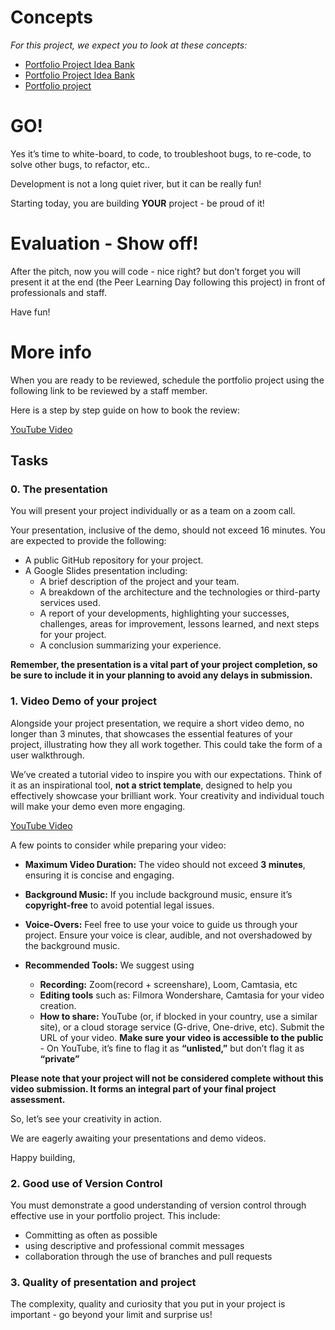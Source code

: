 # Concepts

*For this project, we expect you to look at these concepts:*

- [Portfolio Project Idea Bank](https://intranet.alxswe.com/concepts/102160)
- [Portfolio Project Idea Bank](https://intranet.alxswe.com/concepts/102161)
- [Portfolio project](https://intranet.alxswe.com/concepts/548)

# GO!

Yes it’s time to white-board, to code, to troubleshoot bugs, to re-code, to solve other bugs, to refactor, etc..

Development is not a long quiet river, but it can be really fun!

Starting today, you are building **YOUR** project - be proud of it!

# Evaluation - Show off!

After the pitch, now you will code - nice right? but don’t forget you will present it at the end (the Peer Learning Day following this project) in front of professionals and staff.

Have fun!

# More info

When you are ready to be reviewed, schedule the portfolio project using the following link to be reviewed by a staff member.

Here is a step by step guide on how to book the review:

[YouTube Video](https://www.youtube.com/watch?v=abgi2aPHdso)

## Tasks

### 0. The presentation

You will present your project individually or as a team on a zoom call.

Your presentation, inclusive of the demo, should not exceed 16 minutes. You are expected to provide the following:

- A public GitHub repository for your project.
- A Google Slides presentation including:
    - A brief description of the project and your team.
    - A breakdown of the architecture and the technologies or third-party services used.
    - A report of your developments, highlighting your successes, challenges, areas for improvement, lessons learned, and next steps for your project.
    - A conclusion summarizing your experience.

**Remember, the presentation is a vital part of your project completion, so be sure to include it in your planning to avoid any delays in submission.**

### 1. Video Demo of your project

Alongside your project presentation, we require a short video demo, no longer than 3 minutes, that showcases the essential features of your project, illustrating how they all work together. This could take the form of a user walkthrough.

We’ve created a tutorial video to inspire you with our expectations. Think of it as an inspirational tool, **not a strict template**, designed to help you effectively showcase your brilliant work. Your creativity and individual touch will make your demo even more engaging.

[YouTube Video](https://www.youtube.com/watch?v=PWsDWYTOW2U)

A few points to consider while preparing your video:

- **Maximum Video Duration:** The video should not exceed **3 minutes**, ensuring it is concise and engaging.

- **Background Music:** If you include background music, ensure it’s **copyright-free** to avoid potential legal issues.

- **Voice-Overs:** Feel free to use your voice to guide us through your project. Ensure your voice is clear, audible, and not overshadowed by the background music.

- **Recommended Tools:** We suggest using

    - **Recording:** Zoom(record + screenshare), Loom, Camtasia, etc
    - **Editing tools** such as: Filmora Wondershare, Camtasia for your video creation.
    - **How to share:** YouTube (or, if blocked in your country, use a similar site), or a cloud storage service (G-drive, One-drive, etc). Submit the URL of your video. **Make sure your video is accessible to the public** - On YouTube, it’s fine to flag it as **“unlisted,”** but don’t flag it as **“private”**

**Please note that your project will not be considered complete without this video submission. It forms an integral part of your final project assessment.**

So, let’s see your creativity in action.

We are eagerly awaiting your presentations and demo videos.

Happy building,

### 2. Good use of Version Control

You must demonstrate a good understanding of version control through effective use in your portfolio project. This include:

- Committing as often as possible
- using descriptive and professional commit messages
- collaboration through the use of branches and pull requests

### 3. Quality of presentation and project

The complexity, quality and curiosity that you put in your project is important - go beyond your limit and surprise us!

